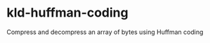 kld-huffman-coding
==================

Compress and decompress an array of bytes using Huffman coding
